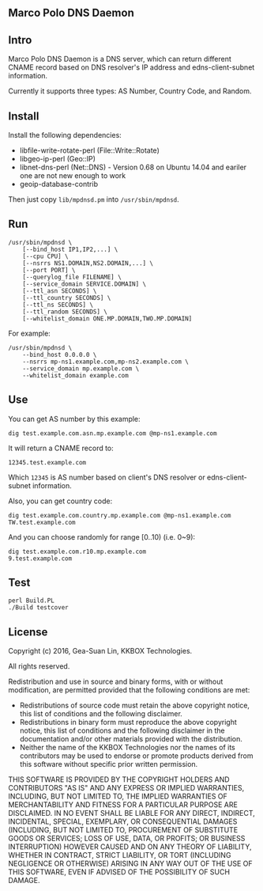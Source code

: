 Marco Polo DNS Daemon
---------------------

Intro
-----

Marco Polo DNS Daemon is a DNS server, which can return different CNAME record based on DNS resolver's IP address and edns-client-subnet information.

Currently it supports three types: AS Number, Country Code, and Random.

Install
-------

Install the following dependencies:

* libfile-write-rotate-perl (File::Write::Rotate)
* libgeo-ip-perl (Geo::IP)
* libnet-dns-perl (Net::DNS) - Version 0.68 on Ubuntu 14.04 and eariler one are not new enough to work
* geoip-database-contrib

Then just copy `lib/mpdnsd.pm` into `/usr/sbin/mpdnsd`.

Run
---

    /usr/sbin/mpdnsd \
        [--bind_host IP1,IP2,...] \
        [--cpu CPU] \
        [--nsrrs NS1.DOMAIN,NS2.DOMAIN,...] \
        [--port PORT] \
        [--querylog_file FILENAME] \
        [--service_domain SERVICE.DOMAIN] \
        [--ttl_asn SECONDS] \
        [--ttl_country SECONDS] \
        [--ttl_ns SECONDS] \
        [--ttl_random SECONDS] \
        [--whitelist_domain ONE.MP.DOMAIN,TWO.MP.DOMAIN]

For example:

    /usr/sbin/mpdnsd \
        --bind_host 0.0.0.0 \
        --nsrrs mp-ns1.example.com,mp-ns2.example.com \
        --service_domain mp.example.com \
        --whitelist_domain example.com

Use
---

You can get AS number by this example:

    dig test.example.com.asn.mp.example.com @mp-ns1.example.com

It will return a CNAME record to:

    12345.test.example.com

Which `12345` is AS number based on client's DNS resolver or edns-client-subnet information.

Also, you can get country code:

    dig test.example.com.country.mp.example.com @mp-ns1.example.com
    TW.test.example.com

And you can choose randomly for range [0..10) (i.e. 0~9):

    dig test.example.com.r10.mp.example.com
    9.test.example.com

Test
----

    perl Build.PL
    ./Build testcover

License
-------
Copyright (c) 2016, Gea-Suan Lin, KKBOX Technologies.

All rights reserved.

Redistribution and use in source and binary forms, with or without modification, are permitted provided that the following conditions are met:

* Redistributions of source code must retain the above copyright notice, this list of conditions and the following disclaimer.
* Redistributions in binary form must reproduce the above copyright notice, this list of conditions and the following disclaimer in the documentation and/or other materials provided with the distribution.
* Neither the name of the KKBOX Technologies nor the names of its contributors may be used to endorse or promote products derived from this software without specific prior written permission.

THIS SOFTWARE IS PROVIDED BY THE COPYRIGHT HOLDERS AND CONTRIBUTORS "AS IS" AND ANY EXPRESS OR IMPLIED WARRANTIES, INCLUDING, BUT NOT LIMITED TO, THE IMPLIED WARRANTIES OF MERCHANTABILITY AND FITNESS FOR A PARTICULAR PURPOSE ARE DISCLAIMED. IN NO EVENT SHALL <COPYRIGHT HOLDER> BE LIABLE FOR ANY DIRECT, INDIRECT, INCIDENTAL, SPECIAL, EXEMPLARY, OR CONSEQUENTIAL DAMAGES (INCLUDING, BUT NOT LIMITED TO, PROCUREMENT OF SUBSTITUTE GOODS OR SERVICES; LOSS OF USE, DATA, OR PROFITS; OR BUSINESS INTERRUPTION) HOWEVER CAUSED AND ON ANY THEORY OF LIABILITY, WHETHER IN CONTRACT, STRICT LIABILITY, OR TORT (INCLUDING NEGLIGENCE OR OTHERWISE) ARISING IN ANY WAY OUT OF THE USE OF THIS SOFTWARE, EVEN IF ADVISED OF THE POSSIBILITY OF SUCH DAMAGE.
